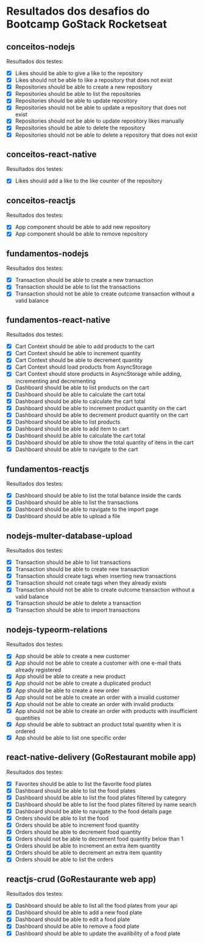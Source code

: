 # Resultados dos desafios do Bootcamp GoStack Rocketseat

## conceitos-nodejs
Resultados dos testes:
- [x] Likes should be able to give a like to the repository
- [x] Likes should not be able to like a repository that does not exist
- [x] Repositories should be able to create a new repository
- [x] Repositories should be able to list the repositories
- [x] Repositories should be able to update repository
- [x] Repositories should not be able to update a repository that does not exist
- [x] Repositories should not be able to update repository likes manually
- [x] Repositories should be able to delete the repository
- [x] Repositories should not be able to delete a repository that does not exist

## conceitos-react-native
Resultados dos testes:
- [x] Likes should add a like to the like counter of the repository

## conceitos-reactjs
Resultados dos testes:
- [x] App component should be able to add new repository
- [x] App component should be able to remove repository

## fundamentos-nodejs
Resultados dos testes:
- [x] Transaction should be able to create a new transaction
- [x] Transaction should be able to list the transactions
- [x] Transaction should not be able to create outcome transaction without a valid balance

## fundamentos-react-native
Resultados dos testes:
- [x] Cart Context should be able to add products to the cart
- [x] Cart Context should be able to increment quantity
- [x] Cart Context should be able to decrement quantity
- [x] Cart Context should load products from AsyncStorage
- [x] Cart Context should store products in AsyncStorage while adding, incrementing and decrementing
- [x] Dashboard should be able to list products on the cart
- [x] Dashboard should be able to calculate the cart total
- [x] Dashboard should be able to calculate the cart total
- [x] Dashboard should be able to increment product quantity on the cart
- [x] Dashboard should be able to decrement product quantity on the cart
- [x] Dashboard should be able to list products
- [x] Dashboard should be able to add item to cart
- [x] Dashboard should be able to calculate the cart total
- [x] Dashboard should be able to show the total quantity of itens in the cart
- [x] Dashboard should be able to navigate to the cart

## fundamentos-reactjs
Resultados dos testes:
- [x] Dashboard should be able to list the total balance inside the cards
- [x] Dashboard should be able to list the transactions
- [x] Dashboard should be able to navigate to the import page
- [x] Dashboard should be able to upload a file

## nodejs-multer-database-upload
Resultados dos testes:
- [x] Transaction should be able to list transactions
- [x] Transaction should be able to create new transaction
- [x] Transaction should create tags when inserting new transactions
- [x] Transaction should not create tags when they already exists
- [x] Transaction should not be able to create outcome transaction without a valid balance
- [x] Transaction should be able to delete a transaction
- [x] Transaction should be able to import transactions

## nodejs-typeorm-relations
Resultados dos testes:
- [x] App should be able to create a new customer
- [x] App should not be able to create a customer with one e-mail thats already registered
- [x] App should be able to create a new product
- [x] App should not be able to create a duplicated product
- [x] App should be able to create a new order
- [x] App should not be able to create an order with a invalid customer
- [x] App should not be able to create an order with invalid products
- [x] App should not be able to create an order with products with insufficient quantities
- [x] App should be able to subtract an product total quantity when it is ordered
- [x] App should be able to list one specific order

## react-native-delivery (GoRestaurant mobile app)
Resultados dos testes:
- [x] Favorites should be able to list the favorite food plates
- [x] Dashboard should be able to list the food plates
- [x] Dashboard should be able to list the food plates filtered by category
- [x] Dashboard should be able to list the food plates filtered by name search
- [x] Dashboard should be able to navigate to the food details page
- [x] Orders should be able to list the food
- [x] Orders should be able to increment food quantity
- [x] Orders should be able to decrement food quantity
- [x] Orders should not be able to decrement food quantity below than 1
- [x] Orders should be able to increment an extra item quantity
- [x] Orders should be able to decrement an extra item quantity
- [x] Orders should be able to list the orders

## reactjs-crud (GoRestaurante web app)
Resultados dos testes:
- [x] Dashboard should be able to list all the food plates from your api
- [x] Dashboard should be able to add a new food plate
- [x] Dashboard should be able to edit a food plate
- [x] Dashboard should be able to remove a food plate
- [x] Dashboard should be able to update the availibility of a food plate
